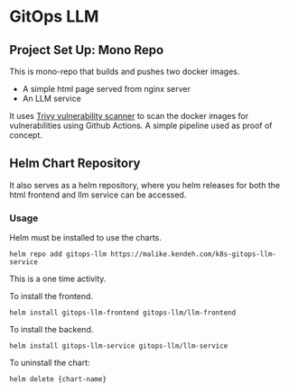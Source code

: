 # GitOps LLM

## Project Set Up: Mono Repo

This is mono-repo that builds and pushes two docker images.

- A simple html page served from nginx server
- An LLM service

It uses [Trivy vulnerability scanner](https://trivy.dev/) to scan the docker images for vulnerabilities
using Github Actions. A simple pipeline used as proof of concept.


## Helm Chart Repository

It also serves as a helm repository, where you helm releases for both the html frontend and llm service can be accessed.

### Usage
Helm must be installed to use the charts.

```shell
helm repo add gitops-llm https://malike.kendeh.com/k8s-gitops-llm-service
```

This is a  one time activity.

To install the frontend.

```shell
helm install gitops-llm-frontend gitops-llm/llm-frontend
```

To install the backend.

```shell
helm install gitops-llm-service gitops-llm/llm-service
```


To uninstall the chart:

```shell
helm delete {chart-name}
```